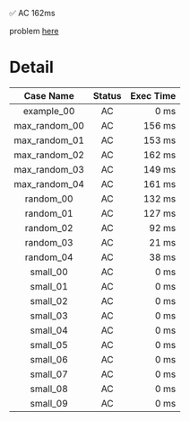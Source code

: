 ✅  AC  162ms

problem [here](https://judge.yosupo.jp/problem/staticrmq)

# Detail

| Case Name | Status | Exec Time |
|:---------:|:------:|---------:|
| example_00 | AC | 0 ms |
| max_random_00 | AC | 156 ms |
| max_random_01 | AC | 153 ms |
| max_random_02 | AC | 162 ms |
| max_random_03 | AC | 149 ms |
| max_random_04 | AC | 161 ms |
| random_00 | AC | 132 ms |
| random_01 | AC | 127 ms |
| random_02 | AC | 92 ms |
| random_03 | AC | 21 ms |
| random_04 | AC | 38 ms |
| small_00 | AC | 0 ms |
| small_01 | AC | 0 ms |
| small_02 | AC | 0 ms |
| small_03 | AC | 0 ms |
| small_04 | AC | 0 ms |
| small_05 | AC | 0 ms |
| small_06 | AC | 0 ms |
| small_07 | AC | 0 ms |
| small_08 | AC | 0 ms |
| small_09 | AC | 0 ms |


